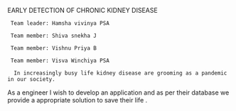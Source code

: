 EARLY DETECTION OF CHRONIC KIDNEY DISEASE
    
     Team leader: Hamsha vivinya PSA

     Team member: Shiva snekha J

     Team member: Vishnu Priya B 

     Team member: Visva Winchiya PSA

      In increasingly busy life kidney disease are grooming as a pandemic in our society.
As a engineer I wish to develop an application and as per their database
we provide a appropriate solution to save their life . 

